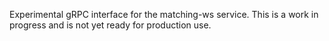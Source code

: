 Experimental gRPC interface for the matching-ws service. 
This is a work in progress and is not yet ready for production use.